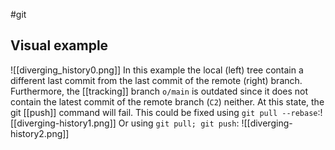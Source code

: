 #git
## Visual example
![[diverging_history0.png]]
In this example the local (left) tree contain a different last commit from the last commit of the remote (right) branch. Furthermore, the [[tracking]] branch `o/main` is outdated since it does not contain the latest commit of the remote branch (`C2`) neither.
At this state, the git [[push]] command will fail.
This could be fixed using `git pull --rebase`:![[diverging-history1.png]]
Or using `git pull; git push`:
![[diverging-history2.png]]

